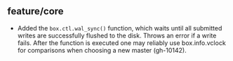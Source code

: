 ## feature/core

* Added the `box.ctl.wal_sync()` function, which waits until
  all submitted writes are successfully flushed to the disk.
  Throws an error if a write fails. After the function is
  executed one may reliably use box.info.vclock for comparisons
  when choosing a new master (gh-10142).
